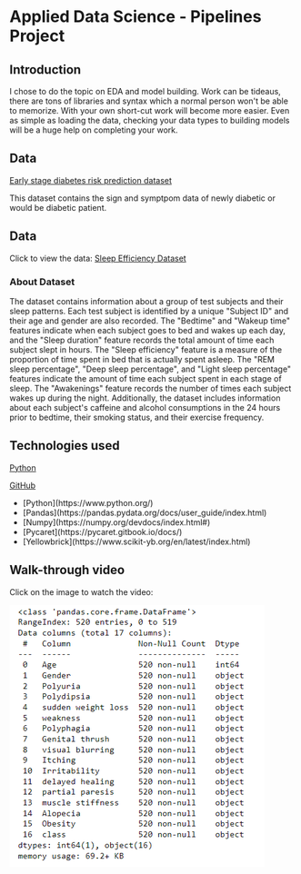 # Applied Data Science - Pipelines Project


<h2> Introduction </h2>
<p>
I chose to do the topic on EDA and model building. Work can be tideaus, there are tons of libraries and syntax which a normal person won't be able to memorize. With your own short-cut work will become more easier. Even as simple as loading the data, checking your data types to building models will be a huge help on completing your work.
</p>

<h2> Data </h2>

[Early stage diabetes risk prediction dataset](https://archive-beta.ics.uci.edu/dataset/529/early+stage+diabetes+risk+prediction+dataset)

<p> 
This dataset contains the sign and symptpom data of newly diabetic or would be diabetic patient.
</p>

<h2> Data </h2>

Click to view the data: [Sleep Efficiency Dataset](https://www.kaggle.com/datasets/equilibriumm/sleep-efficiency)


<h3> About Dataset </h3>
<p> 
The dataset contains information about a group of test subjects and their sleep patterns. Each test subject is identified by a unique "Subject ID" and their age and gender are also recorded. The "Bedtime" and "Wakeup time" features indicate when each subject goes to bed and wakes up each day, and the "Sleep duration" feature records the total amount of time each subject slept in hours. The "Sleep efficiency" feature is a measure of the proportion of time spent in bed that is actually spent asleep. The "REM sleep percentage", "Deep sleep percentage", and "Light sleep percentage" features indicate the amount of time each subject spent in each stage of sleep. The "Awakenings" feature records the number of times each subject wakes up during the night. Additionally, the dataset includes information about each subject's caffeine and alcohol consumptions in the 24 hours prior to bedtime, their smoking status, and their exercise frequency.
</p>

<h2> Technologies used </h2>


[Python](https://www.python.org)

[GitHub](https://github.com)

<ul>
  <li>[Python](https://www.python.org/)</li>
  <li>[Pandas](https://pandas.pydata.org/docs/user_guide/index.html)</li>
  <li>[Numpy](https://numpy.org/devdocs/index.html#)</li>
  <li>[Pycaret](https://pycaret.gitbook.io/docs/)</li>
  <li>[Yellowbrick](https://www.scikit-yb.org/en/latest/index.html)</li>
</ul>

<h2> Walk-through video </h2>

<p>
Click on the image to watch the video:
</p>

[![EDA and Modeling](https://github.com/heinrickturingan/ADS-Assignment/blob/main/eda.png)](https://www.youtube.com/watch?v=20ZlnWVPoWI)

